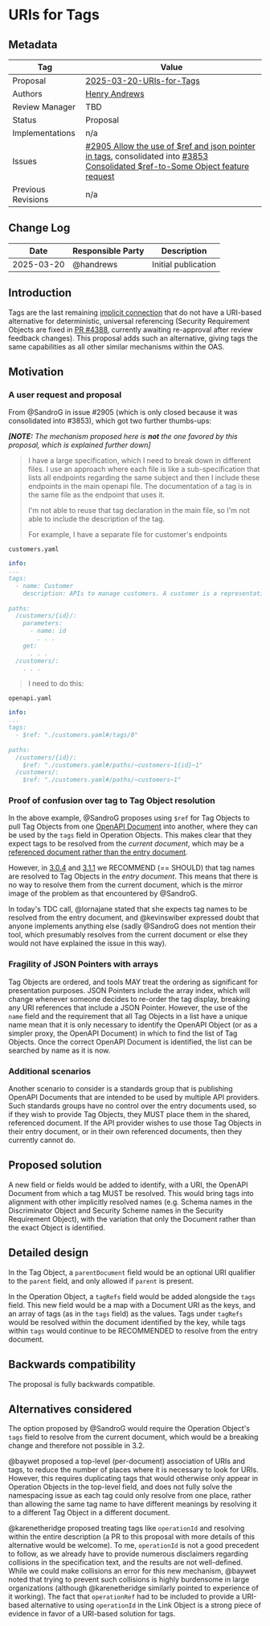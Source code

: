# URIs for Tags


## Metadata

|Tag |Value |
|---- | ---------------- |
|Proposal |[2025-03-20-URIs-for-Tags](https://github.com/OAI/OpenAPI-Specification/tree/main/proposals/{2025-03-20-URIs-for-Tags.md})|
|Authors|[Henry Andrews](https://github.com/handrews)|
|Review Manager | TBD |
|Status |Proposal|
|Implementations | n/a |
|Issues |[#2905 Allow the use of $ref and json pointer in tags](https://github.com/OAI/OpenAPI-Specification/issues/2905), consolidated into [#3853 Consolidated $ref-to-Some Object feature request](https://github.com/OAI/OpenAPI-Specification/issues/3853)|
|Previous Revisions |n/a|

## Change Log

|Date |Responsible Party |Description |
|---- | ---------------- | ---------- |
|2025-03-20 | @handrews | Initial publication |

## Introduction

Tags are the last remaining [implicit connection](https://spec.openapis.org/oas/v3.1.1#resolving-implicit-connections) that do not have a URI-based alternative for deterministic, universal referencing (Security Requirement Objects are fixed in [PR #4388](https://github.com/OAI/OpenAPI-Specification/pull/4388), currently awaiting re-approval after review feedback changes).
This proposal adds such an alternative, giving tags the same capabilities as all other similar mechanisms within the OAS.

## Motivation

### A user request and proposal

From @SandroG in issue #2905 (which is only closed because it was consolidated into #3853), which got two further thumbs-ups:

_**[NOTE:** The mechanism proposed here is **not** the one favored by this proposal, which is explained further down]_

> I have a large specification, which I need to break down in different files. I use an approach where each file is like a sub-specification that lists all endpoints regarding the same subject and then I include these endpoints in the main openapi file.
> The documentation of a tag is in the same file as the endpoint that uses it.
> 
> I'm not able to reuse that tag declaration in the main file, so I'm not able to include the description of the tag.
> 
> For example, I have a separate file for customer's endpoints

`customers.yaml`
```YAML
info:
...
tags:
  - name: Customer
    description: APIs to manage customers. A customer is a representation of ...
  
paths:
  /customers/{id}/:
    parameters:
      - name: id
        . . .
    get:
      . . .
  /customers/:
    . . .
```
> I need to do this:

`openapi.yaml`
```YAML
info:
...
tags:
  - $ref: "./customers.yaml#/tags/0"
  
paths:
  /customers/{id}/:
    $ref: "./customers.yaml#/paths/~customers~1{id}~1"
  /customers/:
    $ref: "./customers.yaml#/paths/~customers~1"
```

### Proof of confusion over tag to Tag Object resolution

In the above example, @SandroG proposes using `$ref` for Tag Objects to pull Tag Objects from one [OpenAPI Document](https://spec.openapis.org/oas/v3.1.1#openapi-document) into another, where they can be used by the `tags` field in Operation Objects.
This makes clear that they expect tags to be resolved from the _current document_, which may be a [referenced document rather than the entry document](https://spec.openapis.org/oas/v3.1.1#openapi-description).

However, in [3.0.4](https://spec.openapis.org/oas/v3.0.4#resolving-implicit-connections) and [3.1.1](https://spec.openapis.org/oas/v3.1.1#resolving-implicit-connections) we RECOMMEND (== SHOULD) that tag names are resolved to Tag Objects in the _entry document_.
This means that there is no way to resolve them from the current document, which is the mirror image of the problem as that encountered by @SandroG.

In today's TDC call, @lornajane stated that she expects tag names to be resolved from the entry document, and @kevinswiber expressed doubt that anyone implements anything else (sadly @SandroG does not mention their tool, which presumably resolves from the current document or else they would not have explained the issue in this way).

### Fragility of JSON Pointers with arrays

Tag Objects are ordered, and tools MAY treat the ordering as significant for presentation purposes.  JSON Pointers include the array index, which will change whenever someone decides to re-order the tag display, breaking any URI references that include a JSON Pointer.
However, the use of the `name` field and the requirement that all Tag Objects in a list have a unique name mean that it is only necessary to identify the OpenAPI Object (or as a simpler proxy, the OpenAPI Document) in which to find the list of Tag Objects.
Once the correct OpenAPI Document is identified, the list can be searched by name as it is now.

### Additional scenarios

Another scenario to consider is a standards group that is publishing OpenAPI Documents that are intended to be used by multiple API providers.
Such standards groups have no control over the entry documents used, so if they wish to provide Tag Objects, they MUST place them in the shared, referenced document.
If the API provider wishes to use those Tag Objects in their entry document, or in their own referenced documents, then they currently cannot do.

## Proposed solution

A new field or fields would be added to identify, with a URI, the OpenAPI Document from which a tag MUST be resolved.
This would bring tags into alignment with other implicitly resolved names (e.g. Schema names in the Discriminator Object and Security Scheme names in the Security Requirement Object), with the variation that only the Document rather than the exact Object is identified.

## Detailed design

In the Tag Object, a `parentDocument` field would be an optional URI qualifier to the `parent` field, and only allowed if `parent` is present.

In the Operation Object, a `tagRefs` field would be added alongside the `tags` field.
This new field would be a map with a Document URI as the keys, and an array of tags (as in the `tags` field) as the values.
Tags under `tagRefs` would be resolved within the document identified by the key, while tags within `tags` would continue to be RECOMMENDED to resolve from the entry document.

## Backwards compatibility

The proposal is fully backwards compatible.

## Alternatives considered

The option proposed by @SandroG would require the Operation Object's `tags` field to resolve from the current document, which would be a breaking change and therefore not possible in 3.2.

@baywet proposed a top-level (per-document) association of URIs and tags, to reduce the number of places where it is necessary to look for URIs.
However, this requires duplicating tags that would otherwise only appear in Operation Objects in the top-level field, and does not fully solve the namespacing issue as each tag could only resolve from one place, rather than allowing the same tag name to have different meanings by resolving it to a different Tag Object in a different document.

@karenetheridge proposed treating tags like `operationId` and resolving within the entire description (a PR to this proposal with more details of this alternative would be welcome).
To me, `operationId` is not a good precedent to follow, as we already have to provide numerous disclaimers regarding collisions in the specification text, and the results are not well-defined.
While we could make collisions an error for this new mechanism, @baywet noted that trying to prevent such collisions is highly burdensome in large organizations (although @karenetheridge similarly pointed to experience of it working).
The fact that `operationRef` had to be included to provide a URI-based alternative to using `operationId` in the Link Object is a strong piece of evidence in favor of a URI-based solution for tags.

